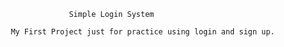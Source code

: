 
                        Simple Login System
                        
           My First Project just for practice using login and sign up.
                        
